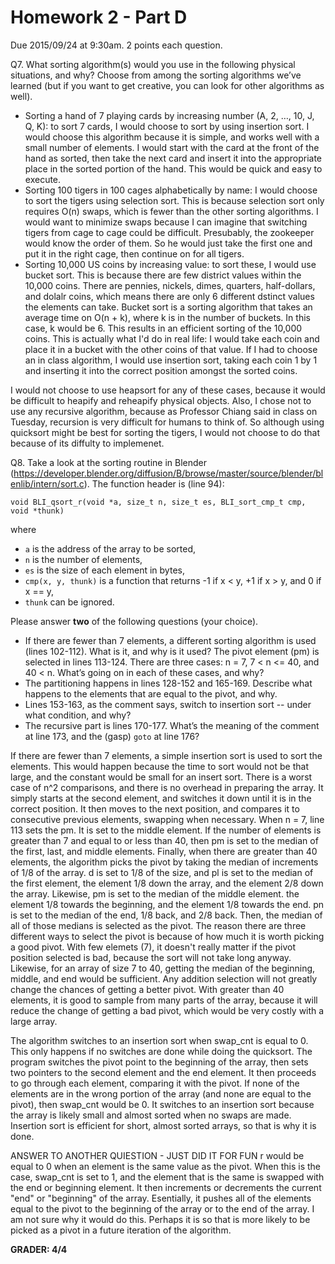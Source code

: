 Homework 2 - Part D
===================
Due 2015/09/24 at 9:30am. 2 points each question.


Q7. What sorting algorithm(s) would you use in the following physical situations, and why? Choose from among the sorting algorithms we’ve learned (but if you want to get creative, you can look for other algorithms as well).

- Sorting a hand of 7 playing cards by increasing number (A, 2, …, 10, J, Q, K):  to sort 7 cards, I would choose to sort by using insertion sort. I  
would choose this algorithm because it is simple, and works well with a small number of elements. I would start with the card at the front of the hand 
as sorted, then take the next card and insert it into the appropriate place in the sorted portion of the hand. This would be quick and easy to execute.
- Sorting 100 tigers in 100 cages alphabetically by name: I would choose to sort the tigers using selection sort. This is because selection sort only 
requires O(n) swaps, which is fewer than the other sorting algorithms. I would want to minimize swaps because I can imagine that switching tigers from 
cage to cage could be difficult. Presubably, the zookeeper would know the order of them. So he would just take the first one and put it in the right 
cage, then continue on for all tigers.
- Sorting 10,000 US coins by increasing value: to sort these, I would use bucket sort. This is because there are few district values within the 10,000 coins. There are pennies, nickels, dimes, quarters, half-dollars, and dolalr coins, which means there are only 6 different dstinct values the elements can take. Bucket sort is a sorting algorithm that takes an average time on O(n + k), where k is in the number of buckets. In this case, k would be 6. 
This results in an efficient sorting of the 10,000 coins. This is actually what I'd do in real life: I would take each coin and place it in a bucket 
with the other coins of that value. If I had to choose an in class algorithm, I would use insertion sort, taking each coin 1 by 1 and inserting it into 
the correct position amongst the sorted coins.

I would not choose to use heapsort for any of these cases, because it would be difficult to heapify and reheapify physical objects. 
Also, I chose not to use any recursive algorithm, because as Professor Chiang said in class on Tuesday, recursion is very difficult 
for humans to think of. So although using quicksort might be best for sorting the tigers, I would not choose to do that because of its 
diffulty to implemenet.




Q8. Take a look at the sorting routine in Blender (https://developer.blender.org/diffusion/B/browse/master/source/blender/blenlib/intern/sort.c). The function header is (line 94):

    void BLI_qsort_r(void *a, size_t n, size_t es, BLI_sort_cmp_t cmp, void *thunk)

where

- `a` is the address of the array to be sorted,
- `n` is the number of elements,
- `es` is the size of each element in bytes,
- `cmp(x, y, thunk)` is a function that returns -1 if x < y, +1 if x > y, and 0 if x == y,
- `thunk` can be ignored.

Please answer **two** of the following questions (your choice).

- If there are fewer than 7 elements, a different sorting algorithm is used (lines 102-112). What is it, and why is it used?
The pivot element (pm) is selected in lines 113-124. There are three cases: n = 7, 7 < n <= 40, and 40 < n. What’s going on in each of these cases, and why?
- The partitioning happens in lines 128-152 and 165-169. Describe what happens to the elements that are equal to the pivot, and why.
- Lines 153-163, as the comment says, switch to insertion sort -- under what condition, and why?
- The recursive part is lines 170-177. What’s the meaning of the comment at line 173, and the (gasp) `goto` at line 176?

If there are fewer than 7 elements, a simple insertion sort is used to sort the elements. This would happen because the time to sort would not be that 
large, and the constant would be small for an insert sort. There is a worst case of n^2 comparisons, and there is no overhead in preparing the array. 
It simply starts at the second element, and switches it down until it is in the correct position. It then moves to the next position, and compares it 
to consecutive previous elements, swapping when necessary. When n = 7, line 113 sets the pm. It is set to the middle element. If the number of elements 
is greater than 7 and equal to or less than 40, then pm is set to the median of the first, last, and middle elements. Finally, when there are greater 
than 40 elements, the algorithm picks the pivot by taking the median of increments of 1/8 of the array. d is set to 1/8 of the size, and pl is set to 
the median of the first element, the element 1/8 down the array, and the element 2/8 down the array. Likewise, pm is set to the median of the middle 
element. the element 1/8 towards the beginning, and the element 1/8 towards the end. pn is set to the median of the end, 1/8 back, and 2/8 back. Then, 
the median of all of those medians is selected as the pivot. The reason there are three different ways to select the pivot is because of how much it is 
worth picking a good pivot. With few elemets (7), it doesn't really matter if the pivot position selected is bad, because the sort will not take long 
anyway. Likewise, for an array of size 7 to 40, getting the median of the beginning, middle, and end would be sufficient. Any addition selection will 
not greatly change the chances of getting a better pivot. With greater than 40 elements, it is good to sample from many parts of the array, because 
it will reduce the change of getting a bad pivot, which would be very costly with a large array.

The algorithm switches to an insertion sort when swap_cnt is equal to 0. This only happens if no switches are done while doing the quicksort. The 
program switches the pivot point to the beginning of the array, then sets two pointers to the second element and the end element. It then proceeds to 
go through each element, comparing it with the pivot. If none of the elements are in the wrong portion of the array (and none are equal to the pivot), 
then swap_cnt would be 0. It switches to an insertion sort because the array is likely small and almost sorted when no swaps are made. Insertion sort 
is efficient for short, almost sorted arrays, so that is why it is done.

ANSWER TO ANOTHER QUIESTION - JUST DID IT FOR FUN
r would be equal to 0 when an element is the same value as the pivot. When this is the case, swap_cnt is set to 1, and the element that is the same is 
swapped with the end or beginning element. It then increments or decrements the current "end" or "beginning" of the array. Esentially, it pushes all 
of the elements equal to the pivot to the beginning of the array or to the end of the array. I am not sure why it would do this. Perhaps it is so that 
is more likely to be picked as a pivot in a future iteration of the algorithm.

**GRADER: 4/4**